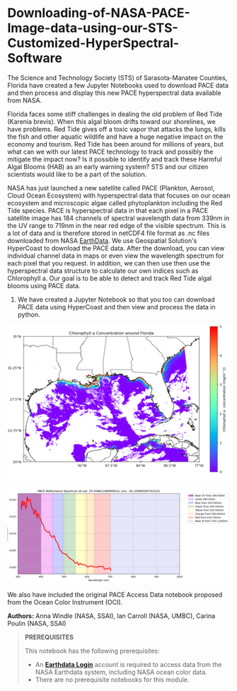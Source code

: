 # Downloading-of-NASA-PACE-Image-data-using-our-STS-Customized-HyperSpectral-Software
The Science and Technology Society (STS) of Sarasota-Manatee Counties, Florida have created a few Jupyter Notebooks used to download PACE data and then process and display this new PACE hyperspectral data available from NASA. 

Florida faces some stiff challenges in dealing the old problem of Red Tide (Karenia brevis). When this algal bloom drifts toward our shorelines, we have problems. Red Tide gives off a toxic vapor that attacks the lungs, kills the fish and other aquatic wildlife and have a huge negative impact on the economy and tourism. Red Tide has been around for millions of years, but what can we with our latest PACE technology to track and possibly the mitigate the impact now? Is it possible to identify and track these Harmful Algal Blooms (HAB) as an early warning system? STS and our citizen scientists would like to be a part of the solution.    

NASA has just launched a new satellite called PACE (Plankton, Aerosol, Cloud Ocean Ecosystem) with hyperspectral data that focuses on our ocean ecosystem and microscopic algae called phytoplankton including the Red Tide species. PACE is hyperspectral data in that each pixel in a PACE satellite image has 184 channels of spectral wavelength data from 339nm in the UV range to 719nm in the near red edge of the visible spectrum. This is a lot of data and is therefore stored in netCDF4 file format as .nc files downloaded from NASA [EarthData](https://urs.earthdata.nasa.gov/). We use Geospatial Solution's HyperCoast to download the PACE data. After the download, you can view individual channel data in maps or even view the wavelength spectrum for each pixel that you request. In addition, we can then use then use the hyperspectral data structure to calculate our own indices such as Chlorophyll a. Our goal is to be able to detect and track Red Tide algal blooms using PACE data. 

1) We have created a Jupyter Notebook so that you too can download PACE data using HyperCoast and then view and process the data in python.

![image1](chlor_a.png)


![image1](wavelength.png)

We also have included the original PACE Access Data notebook proposed from the Ocean Color Instrument (OCI).

**Authors:** Anna Windle (NASA, SSAI), Ian Carroll (NASA, UMBC), Carina Poulin (NASA, SSAI)

> **PREREQUISITES**
>
> This notebook has the following prerequisites:
> - An **<a href="https://urs.earthdata.nasa.gov/" target="_blank">Earthdata Login</a>**
>   account is required to access data from the NASA Earthdata system, including NASA ocean color data.
> - There are no prerequisite notebooks for this module.
